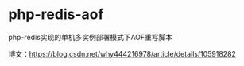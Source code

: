 
# php-redis-aof
php-redis实现的单机多实例部署模式下AOF重写脚本

博文：https://blog.csdn.net/why444216978/article/details/105918282

